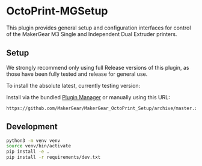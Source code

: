 # OctoPrint-MGSetup
This plugin provides general setup and configuration interfaces for control of the MakerGear M3 Single and Independent Dual Extruder printers.

## Setup

We strongly recommend only using full Release versions of this plugin, as those have been fully tested and release for general use.



To install the absolute latest, currently testing version:

Install via the bundled [Plugin Manager](https://github.com/foosel/OctoPrint/wiki/Plugin:-Plugin-Manager)
or manually using this URL:

    https://github.com/MakerGear/MakerGear_OctoPrint_Setup/archive/master.zip

## Development

```bash
python3 -m venv venv
source venv/bin/activate
pip install -e .
pip install -r requirements/dev.txt
```
